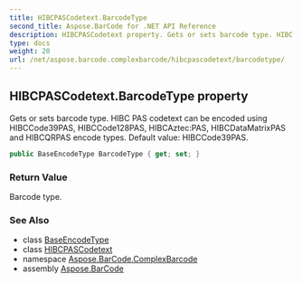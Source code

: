 ```yaml
---
title: HIBCPASCodetext.BarcodeType
second_title: Aspose.BarCode for .NET API Reference
description: HIBCPASCodetext property. Gets or sets barcode type. HIBC PAS codetext can be encoded using HIBCCode39PAS HIBCCode128PAS HIBCAztecPAS HIBCDataMatrixPAS and HIBCQRPAS encode types. Default value HIBCCode39PAS
type: docs
weight: 20
url: /net/aspose.barcode.complexbarcode/hibcpascodetext/barcodetype/
---
```

## HIBCPASCodetext.BarcodeType property

Gets or sets barcode type. HIBC PAS codetext can be encoded using HIBCCode39PAS, HIBCCode128PAS, HIBCAztec:PAS, HIBCDataMatrixPAS and HIBCQRPAS encode types. Default value: HIBCCode39PAS.

```csharp
public BaseEncodeType BarcodeType { get; set; }
```

### Return Value

Barcode type.

### See Also

* class [BaseEncodeType](../../../aspose.barcode.generation/baseencodetype/)
* class [HIBCPASCodetext](../)
* namespace [Aspose.BarCode.ComplexBarcode](../../hibcpascodetext/)
* assembly [Aspose.BarCode](../../../)


